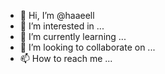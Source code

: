 - 👋 Hi, I’m @haaeell
- 👀 I’m interested in ...
- 🌱 I’m currently learning ...
- 💞️ I’m looking to collaborate on ...
- 📫 How to reach me ...

<!---
haaeell/haaeell is a ✨ special ✨ repository because its `README.md` (this file) appears on your GitHub profile.
You can click the Preview link to take a look at your changes.
--->
